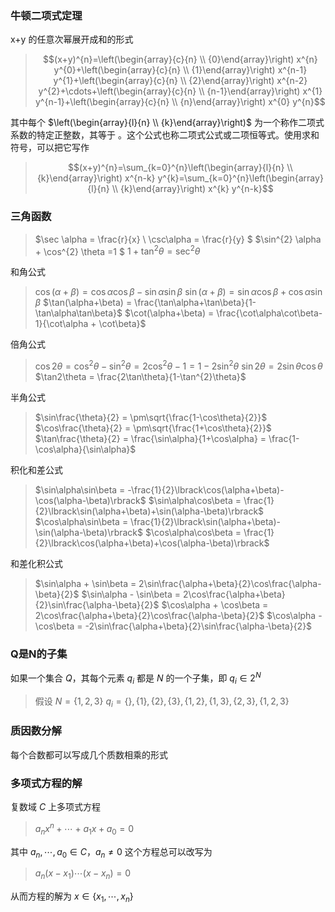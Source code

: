 ### 牛顿二项式定理
x+y 的任意次幂展开成和的形式
>$$(x+y)^{n}=\left(\begin{array}{c}{n} \\ {0}\end{array}\right) x^{n} y^{0}+\left(\begin{array}{c}{n} \\ {1}\end{array}\right) x^{n-1} y^{1}+\left(\begin{array}{c}{n} \\ {2}\end{array}\right) x^{n-2} y^{2}+\cdots+\left(\begin{array}{c}{n} \\ {n-1}\end{array}\right) x^{1} y^{n-1}+\left(\begin{array}{c}{n} \\ {n}\end{array}\right) x^{0} y^{n}$$

其中每个 $\left(\begin{array}{l}{n} \\ {k}\end{array}\right)$ 为一个称作二项式系数的特定正整数，其等于  。这个公式也称二项式公式或二项恒等式。使用求和符号，可以把它写作
>$$(x+y)^{n}=\sum_{k=0}^{n}\left(\begin{array}{l}{n} \\ {k}\end{array}\right) x^{n-k} y^{k}=\sum_{k=0}^{n}\left(\begin{array}{l}{n} \\ {k}\end{array}\right) x^{k} y^{n-k}$$

### 三角函数
>$\sec \alpha = \frac{r}{x} \\ \csc\alpha = \frac{r}{y}  $
>$\sin^{2} \alpha + \cos^{2} \theta =1 $
>$1+\tan^{2} \theta = \sec ^{2} \theta$

和角公式
>$\cos(\alpha+\beta) = \cos\alpha\cos\beta - \sin\alpha\sin\beta$
>$\sin(\alpha+\beta) = \sin\alpha \cos\beta + \cos\alpha\sin\beta$
>$\tan(\alpha+\beta) = \frac{\tan\alpha+\tan\beta}{1-\tan\alpha\tan\beta}$
>$\cot(\alpha+\beta) = \frac{\cot\alpha\cot\beta-1}{\cot\alpha + \cot\beta}$

倍角公式
>$\cos2\theta = \cos^{2}\theta - \sin^{2}\theta = 2\cos^{2}\theta - 1 = 1 - 2\sin^{2}\theta$
>$\sin2\theta = 2\sin\theta\cos\theta$
>$\tan2\theta = \frac{2\tan\theta}{1-\tan^{2}\theta}$

半角公式
>$\sin\frac{\theta}{2} = \pm\sqrt{\frac{1-\cos\theta}{2}}$
>$\cos\frac{\theta}{2} = \pm\sqrt{\frac{1+\cos\theta}{2}}$
>$\tan\frac{\theta}{2} = \frac{\sin\alpha}{1+\cos\alpha} = \frac{1-\cos\alpha}{\sin\alpha}$

积化和差公式
>$\sin\alpha\sin\beta = -\frac{1}{2}\lbrack\cos(\alpha+\beta)-\cos(\alpha-\beta)\rbrack$
>$\sin\alpha\cos\beta = \frac{1}{2}\lbrack\sin(\alpha+\beta)+\sin(\alpha-\beta)\rbrack$
>$\cos\alpha\sin\beta = \frac{1}{2}\lbrack\sin(\alpha+\beta)-\sin(\alpha-\beta)\rbrack$
>$\cos\alpha\cos\beta = \frac{1}{2}\lbrack\cos(\alpha+\beta)+\cos(\alpha-\beta)\rbrack$

和差化积公式
>$\sin\alpha + \sin\beta = 2\sin\frac{\alpha+\beta}{2}\cos\frac{\alpha-\beta}{2}$
>$\sin\alpha - \sin\beta = 2\cos\frac{\alpha+\beta}{2}\sin\frac{\alpha-\beta}{2}$
>$\cos\alpha + \cos\beta = 2\cos\frac{\alpha+\beta}{2}\cos\frac{\alpha-\beta}{2}$
>$\cos\alpha - \cos\beta = -2\sin\frac{\alpha+\beta}{2}\sin\frac{\alpha-\beta}{2}$

### Q是N的子集
如果一个集合 $Q$，其每个元素 $q_{i}$ 都是 $N$ 的一个子集，即 $q_{i} \in 2^{N}$
> 假设 $N = \{1,2,3\}$
> $q_{i} = \{\}, \{1\}, \{2\}, \{3\}, \{1,2\}, \{1,3\}, \{2,3\}, \{1,2,3\}$

### 质因数分解
每个合数都可以写成几个质数相乘的形式

### 多项式方程的解
复数域 $C$ 上多项式方程
>$a_{n}x^{n} + \cdots + a_{1}x + a_{0} = 0$

其中 $a_{n}, \cdots, a_{0} \in C$，$a_{n} \neq 0$ 这个方程总可以改写为
>$a_{n}(x-x_{1})\cdots(x-x_{n}) = 0$

从而方程的解为 $x \in \{ x_{1},\cdots,x_{n}\}$
